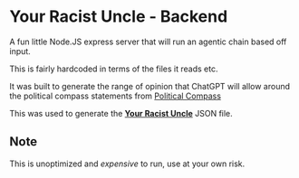 # Your Racist Uncle - Backend

A fun little Node.JS express server that will run an agentic chain based off input.

This is fairly hardcoded in terms of the files it reads etc.

It was built to generate the range of opinion that ChatGPT will allow around the political compass statements from [Political Compass](https://politicalcompass.org)

This was used to generate the [**Your Racist Uncle**](https://github.com/ryandt33/your-racist-uncle) JSON file.

## Note

This is unoptimized and _expensive_ to run, use at your own risk.
